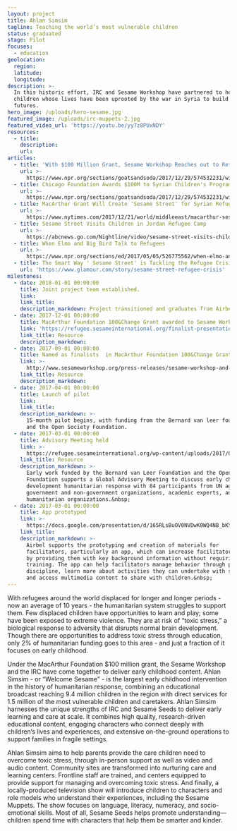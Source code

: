 ```yaml
---
layout: project
title: Ahlan Simsim
tagline: Teaching the world’s most vulnerable children
status: graduated
stage: Pilot
focuses:
  - education
geolocation:
  region:
  latitude:
  longitude:
description: >-
  In this historic effort, IRC and Sesame Workshop have partnered to help
  children whose lives have been uprooted by the war in Syria to build brighter
  futures.
hero_image: /uploads/hero-sesame.jpg
featured_image: /uploads/irc-muppets-2.jpg
featured_video_url: 'https://youtu.be/yy7z8PUxNDY'
resources:
  - title:
    description:
    url:
articles:
  - title: 'With $100 Million Grant, Sesame Workshop Reaches out to Refugee Kids'
    url: >-
      https://www.npr.org/sections/goatsandsoda/2017/12/29/574532231/with-100-million-grant-sesame-workshop-reaches-out-to-refugee-kids
  - title: Chicago Foundation Awards $100M to Syrian Children's Program
    url: >-
      https://www.npr.org/sections/goatsandsoda/2017/12/29/574532231/with-100-million-grant-sesame-workshop-reaches-out-to-refugee-kids
  - title: MacArthur Grant Will Create 'Sesame Street' for Syrian Refugees
    url: >-
      https://www.nytimes.com/2017/12/21/world/middleeast/macarthur-sesame-street-refugees.html?_r=0
  - title: Sesame Street Visits Children in Jordan Refugee Camp
    url: >-
      https://abcnews.go.com/Nightline/video/sesame-street-visits-children-jordan-refugee-camp-49412067
  - title: When Elmo and Big Bird Talk to Refugees
    url: >-
      https://www.npr.org/sections/ed/2017/05/05/526775562/when-elmo-and-big-bird-talk-to-refugees
  - title: The Smart Way ' Sesame Street' is Tackling the Refugee Crisis
    url: 'https://www.glamour.com/story/sesame-street-refugee-crisis'
milestones:
  - date: 2018-01-01 00:00:00
    title: Joint project team established.
    link:
    link_title:
    description_markdown: Project transitioned and graduates from Airbel.
  - date: 2017-12-01 00:00:00
    title: MacArthur Foundation 100&Change Grant awarded to Sesame Workshop and IRC
    link: 'https://refugee.sesameinternational.org/finalist-presentation/'
    link_title: Resource
    description_markdown:
  - date: 2017-09-01 00:00:00
    title: Named as finalists  in MacArthur Foundation 100&Change Grant Competition
    link: >-
      http://www.sesameworkshop.org/press-releases/sesame-workshop-and-international-rescue-committee-named-as-finalist-in-global-competition-for-100-million-grant/
    link_title: Resource
    description_markdown:
  - date: 2017-04-01 00:00:00
    title: Launch of pilot
    link:
    link_title:
    description_markdown: >-
      15-month pilot begins, with funding from the Bernard van leer foundation
      and the Open Society Foundation.
  - date: 2017-03-01 00:00:00
    title: Advisory Meeting held
    link: >-
      https://refugee.sesameinternational.org/wp-content/uploads/2017/05/REPORT-SW-IRC-Humanitarian-Initiative-Advisory-Meeting-4-18-2....pdf
    link_title: Resource
    description_markdown: >-
      Early work funded by the Bernard van Leer Foundation and the Open Society
      Foundation supports a Global Advisory Meeting to discuss early childhood
      development humanitarian response with 84 participants from UN agencies,
      government and non-government organizations, academic experts, and
      humanitarian organizations.&nbsp;
  - date: 2017-03-01 00:00:00
    title: App prototyped
    link: >-
      https://docs.google.com/presentation/d/165RLsBuOV0NVDwK0WQ4NB_bKYF5oXF6paGWIu2eo1SA/edit?usp=sharing
    link_title:
    description_markdown: >-
      Airbel supports the prototyping and creation of materials for
      facilitators, particularly an app, which can increase facilitators’ skills
      by providing them with key background information without requiring
      training. The app can help facilitators manage behavior through positive
      discipline, learn more about activities they can undertake with students,
      and access multimedia content to share with children.&nbsp;
---
```


With refugees around the world displaced for longer and longer periods - now an average of 10 years - the humanitarian system struggles to support them. Few displaced children have opportunities to learn and play; some have been exposed to extreme violence. They are at risk of “toxic stress,” a biological response to adversity that disrupts normal brain development. Though there are opportunities to address toxic stress through education, only 2% of humanitarian funding goes to this area - and just a fraction of it focuses on early childhood.

Under the MacArthur Foundation $100 million grant, the Sesame Workshop and the IRC have come together to deliver early childhood content. Ahlan Simsim - or “Welcome Sesame” - is the largest early childhood intervention in the history of humanitarian response, combining an educational broadcast reaching 9.4 million children in the region with direct services for 1.5 million of the most vulnerable children and caretakers. Ahlan Simsim harnesses the unique strengths of IRC and Sesame Seeds to deliver early learning and care at scale. It combines high quality, research-driven educational content, engaging characters who connect deeply with children’s lives and experiences, and extensive on-the-ground operations to support families in fragile settings.

Ahlan Simsim aims to help parents provide the care children need to overcome toxic stress, through in-person support as well as video and audio content. Community sites are transformed into nurturing care and learning centers. Frontline staff are trained, and centers equipped to provide support for managing and overcoming toxic stress. And finally, a locally-produced television show will introduce children to characters and role models who understand their experiences, including the Sesame Muppets. The show focuses on language, literacy, numeracy, and socio-emotional skills. Most of all, Sesame Seeds helps promote understanding—children spend time with characters that help them be smarter and kinder.